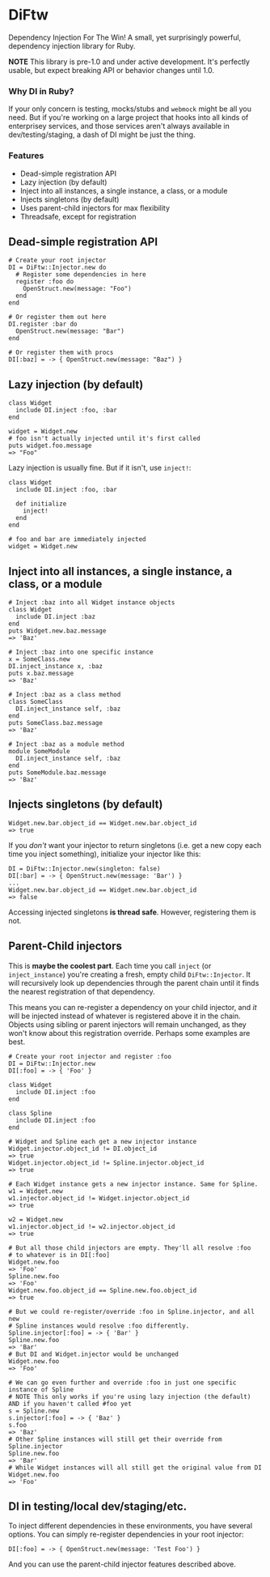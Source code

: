 # DiFtw

Dependency Injection For The Win! A small, yet surprisingly powerful, dependency injection library for Ruby.

**NOTE** This library is pre-1.0 and under active development. It's perfectly usable, but expect breaking API or behavior changes until 1.0.

### Why DI in Ruby?

If your only concern is testing, mocks/stubs and `webmock` might be all you need. But if you're working on a large project that hooks into all kinds of enterprisey services, and those services aren't always available in dev/testing/staging, a dash of DI might be just the thing.

### Features

* Dead-simple registration API
* Lazy injection (by default)
* Inject into all instances, a single instance, a class, or a module
* Injects singletons (by default)
* Uses parent-child injectors for max flexibility
* Threadsafe, except for registration

## Dead-simple registration API

    # Create your root injector
    DI = DiFtw::Injector.new do
      # Register some dependencies in here
      register :foo do
        OpenStruct.new(message: "Foo")
      end
    end

    # Or register them out here
    DI.register :bar do
      OpenStruct.new(message: "Bar")
    end

    # Or register them with procs
    DI[:baz] = -> { OpenStruct.new(message: "Baz") }

## Lazy injection (by default)

    class Widget
      include DI.inject :foo, :bar
    end
    
    widget = Widget.new
    # foo isn't actually injected until it's first called
    puts widget.foo.message
    => "Foo"

Lazy injection is usually fine. But if it isn't, use `inject!`:

    class Widget
      include DI.inject :foo, :bar
      
      def initialize
        inject!
      end
    end
    
    # foo and bar are immediately injected
    widget = Widget.new

## Inject into all instances, a single instance, a class, or a module

    # Inject :baz into all Widget instance objects
    class Widget
      include DI.inject :baz
    end
    puts Widget.new.baz.message
    => 'Baz'
    
    # Inject :baz into one specific instance
    x = SomeClass.new
    DI.inject_instance x, :baz
    puts x.baz.message
    => 'Baz'
    
    # Inject :baz as a class method
    class SomeClass
      DI.inject_instance self, :baz
    end
    puts SomeClass.baz.message
    => 'Baz'

    # Inject :baz as a module method 
    module SomeModule
      DI.inject_instance self, :baz
    end
    puts SomeModule.baz.message
    => 'Baz'

## Injects singletons (by default)

    Widget.new.bar.object_id == Widget.new.bar.object_id
    => true

If you *don't* want your injector to return singletons (i.e. get a new copy each time you inject something), initialize your injector like this:

    DI = DiFtw::Injector.new(singleton: false)
    DI[:bar] = -> { OpenStruct.new(message: 'Bar') }
    ...
    Widget.new.bar.object_id == Widget.new.bar.object_id
    => false

Accessing injected singletons **is thread safe**. However, registering them is not.

## Parent-Child injectors

This is **maybe the coolest part**. Each time you call `inject` (or `inject_instance`) you're creating a fresh, empty child `DiFtw::Injector`. It will recursively look up dependencies through the parent chain until it finds the nearest registration of that dependency.

This means you can re-register a dependency on your child injector, and *it* will be injected instead of whatever is registered above it in the chain. Objects using sibling or parent injectors will remain unchanged, as they won't know about this registration override. Perhaps some examples are best.

    # Create your root injector and register :foo
    DI = DiFtw::Injector.new
    DI[:foo] = -> { 'Foo' }
    
    class Widget
      include DI.inject :foo
    end
    
    class Spline
      include DI.inject :foo
    end
    
    # Widget and Spline each get a new injector instance
    Widget.injector.object_id != DI.object_id
    => true
    Widget.injector.object_id != Spline.injector.object_id
    => true
    
    # Each Widget instance gets a new injector instance. Same for Spline.
    w1 = Widget.new
    w1.injector.object_id != Widget.injector.object_id
    => true
    
    w2 = Widget.new
    w1.injector.object_id != w2.injector.object_id
    => true

    # But all those child injectors are empty. They'll all resolve :foo
    # to whatever is in DI[:foo]
    Widget.new.foo
    => 'Foo'
    Spline.new.foo
    => 'Foo'
    Widget.new.foo.object_id == Spline.new.foo.object_id
    => true
    
    # But we could re-register/override :foo in Spline.injector, and all new
    # Spline instances would resolve :foo differently.
    Spline.injector[:foo] = -> { 'Bar' }
    Spline.new.foo
    => 'Bar'
    # But DI and Widget.injector would be unchanged
    Widget.new.foo
    => 'Foo'
    
    # We can go even further and override :foo in just one specific instance of Spline
    # NOTE This only works if you're using lazy injection (the default) AND if you haven't called #foo yet
    s = Spline.new
    s.injector[:foo] = -> { 'Baz' }
    s.foo
    => 'Baz'
    # Other Spline instances will still get their override from Spline.injector
    Spline.new.foo
    => 'Bar'
    # While Widget instances will all still get the original value from DI
    Widget.new.foo
    => 'Foo'

## DI in testing/local dev/staging/etc.

To inject different dependencies in these environments, you have several options. You can simply re-register dependencies in your root injector:

    DI[:foo] = -> { OpenStruct.new(message: 'Test Foo') }
    
And you can use the parent-child injector features described above.
